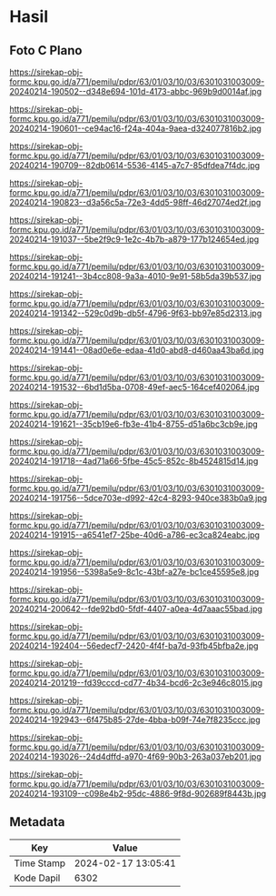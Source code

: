 # Hasil

## Foto C Plano

https://sirekap-obj-formc.kpu.go.id/a771/pemilu/pdpr/63/01/03/10/03/6301031003009-20240214-190502--d348e694-101d-4173-abbc-969b9d0014af.jpg

https://sirekap-obj-formc.kpu.go.id/a771/pemilu/pdpr/63/01/03/10/03/6301031003009-20240214-190601--ce94ac16-f24a-404a-9aea-d324077816b2.jpg

https://sirekap-obj-formc.kpu.go.id/a771/pemilu/pdpr/63/01/03/10/03/6301031003009-20240214-190709--82db0614-5536-4145-a7c7-85dfdea7f4dc.jpg

https://sirekap-obj-formc.kpu.go.id/a771/pemilu/pdpr/63/01/03/10/03/6301031003009-20240214-190823--d3a56c5a-72e3-4dd5-98ff-46d27074ed2f.jpg

https://sirekap-obj-formc.kpu.go.id/a771/pemilu/pdpr/63/01/03/10/03/6301031003009-20240214-191037--5be2f9c9-1e2c-4b7b-a879-177b124654ed.jpg

https://sirekap-obj-formc.kpu.go.id/a771/pemilu/pdpr/63/01/03/10/03/6301031003009-20240214-191241--3b4cc808-9a3a-4010-9e91-58b5da39b537.jpg

https://sirekap-obj-formc.kpu.go.id/a771/pemilu/pdpr/63/01/03/10/03/6301031003009-20240214-191342--529c0d9b-db5f-4796-9f63-bb97e85d2313.jpg

https://sirekap-obj-formc.kpu.go.id/a771/pemilu/pdpr/63/01/03/10/03/6301031003009-20240214-191441--08ad0e6e-edaa-41d0-abd8-d460aa43ba6d.jpg

https://sirekap-obj-formc.kpu.go.id/a771/pemilu/pdpr/63/01/03/10/03/6301031003009-20240214-191532--6bd1d5ba-0708-49ef-aec5-164cef402064.jpg

https://sirekap-obj-formc.kpu.go.id/a771/pemilu/pdpr/63/01/03/10/03/6301031003009-20240214-191621--35cb19e6-fb3e-41b4-8755-d51a6bc3cb9e.jpg

https://sirekap-obj-formc.kpu.go.id/a771/pemilu/pdpr/63/01/03/10/03/6301031003009-20240214-191718--4ad71a66-5fbe-45c5-852c-8b4524815d14.jpg

https://sirekap-obj-formc.kpu.go.id/a771/pemilu/pdpr/63/01/03/10/03/6301031003009-20240214-191756--5dce703e-d992-42c4-8293-940ce383b0a9.jpg

https://sirekap-obj-formc.kpu.go.id/a771/pemilu/pdpr/63/01/03/10/03/6301031003009-20240214-191915--a6541ef7-25be-40d6-a786-ec3ca824eabc.jpg

https://sirekap-obj-formc.kpu.go.id/a771/pemilu/pdpr/63/01/03/10/03/6301031003009-20240214-191956--5398a5e9-8c1c-43bf-a27e-bc1ce45595e8.jpg

https://sirekap-obj-formc.kpu.go.id/a771/pemilu/pdpr/63/01/03/10/03/6301031003009-20240214-200642--fde92bd0-5fdf-4407-a0ea-4d7aaac55bad.jpg

https://sirekap-obj-formc.kpu.go.id/a771/pemilu/pdpr/63/01/03/10/03/6301031003009-20240214-192404--56edecf7-2420-4f4f-ba7d-93fb45bfba2e.jpg

https://sirekap-obj-formc.kpu.go.id/a771/pemilu/pdpr/63/01/03/10/03/6301031003009-20240214-201219--fd39cccd-cd77-4b34-bcd6-2c3e946c8015.jpg

https://sirekap-obj-formc.kpu.go.id/a771/pemilu/pdpr/63/01/03/10/03/6301031003009-20240214-192943--6f475b85-27de-4bba-b09f-74e7f8235ccc.jpg

https://sirekap-obj-formc.kpu.go.id/a771/pemilu/pdpr/63/01/03/10/03/6301031003009-20240214-193026--24d4dffd-a970-4f69-90b3-263a037eb201.jpg

https://sirekap-obj-formc.kpu.go.id/a771/pemilu/pdpr/63/01/03/10/03/6301031003009-20240214-193109--c098e4b2-95dc-4886-9f8d-902689f8443b.jpg


## Metadata

| Key        | Value               |
| ---------- | ------------------- |
| Time Stamp | 2024-02-17 13:05:41 |
| Kode Dapil | 6302                |



